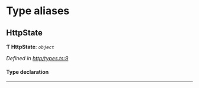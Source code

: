 

# Type aliases

<a id="httpstate"></a>

##  HttpState

**Ƭ HttpState**: *`object`*

*Defined in [http/types.ts:9](https://github.com/polkadot-js/api/blob/a083a6b/packages/rpc-provider/src/http/types.ts#L9)*

#### Type declaration

___


